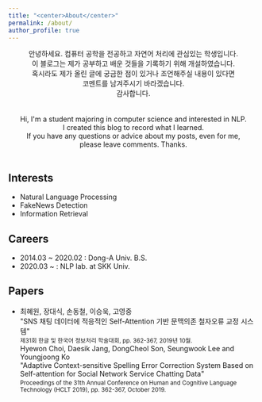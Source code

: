 ```yaml
---
title: "<center>About</center>"
permalink: /about/
author_profile: true
---
```


<!-- <div style="text-align: left"> -->
<!-- <center> <br> -->
<center> 안녕하세요. 컴퓨터 공학을 전공하고 자연어 처리에 관심있는 학생입니다. </center>
<center> 이 블로그는 제가 공부하고 배운 것들을 기록하기 위해 개설하였습니다. </center>
<center> 혹시라도 제가 올린 글에 궁금한 점이 있거나 조언해주실 내용이 있다면 </center>
<center> 코멘트를 남겨주시기 바라겠습니다. </center>
<center> 감사합니다. </center>

<!-- #### <center> 안녕하세요, 저는 컴퓨터 공학을 전공하고 있는 학생입니다. </center>
#### <center> 이 블로그는 제가 석사과정을 앞두고, 학부에서 배운 것들을 되돌아보고</center>
#### <center> 석사과정을 밟아가면서 배우는 것들을 기록하기 위해 개설하였습니다. </center>
#### <center> 감사합니다. </center> -->
<!-- </center> -->
<!-- </div> -->
<br>
<br>

<center> Hi, I'm a student majoring in computer science and interested in NLP. </center>
<center> I created this blog to record what I learned. </center>
<center> If you have any questions or advice about my posts, even for me, </center>
<center> please leave comments. Thanks. </center>

<!-- #### <center> Hi, I'm a student majoring in computer science. </center>
#### <center> I created this blog to record what I learned in college </center>
#### <center> before taking master's course and what I will learn in master's course. </center>
#### <center> Thanks. </center> -->
<br>

## Interests
- Natural Language Processing
- FakeNews Detection
- Information Retrieval

## Careers
- 2014.03 ~ 2020.02 : Dong-A Univ. B.S.
- 2020.03 ~ : NLP lab. at SKK Univ.

## Papers
- 최혜원, 장대식, 손동철, 이승욱, 고영중
<br>"SNS 채팅 데이터에 적응적인 Self-Attention 기반 문맥의존 철자오류 교정 시스템"
<br><small>제31회 한글 및 한국어 정보처리 학술대회, pp. 362-367, 2019년 10월.</small>
<br>Hyewon Choi, Daesik Jang, DongCheol Son, Seungwook Lee and Youngjoong Ko
<br>"Adaptive Context-sensitive Spelling Error Correction System Based on Self-attention for Social Network Service Chatting Data"
<br><small>Proceedings of the 31th Annual Conference on Human and Cognitive Language Technology (HCLT 2019), pp. 362-367, October 2019.</small>
